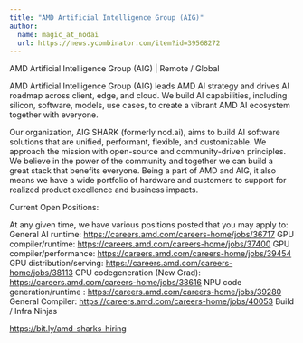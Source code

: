 ```yaml
---
title: "AMD Artificial Intelligence Group (AIG)"
author:
  name: magic_at_nodai
  url: https://news.ycombinator.com/item?id=39568272
---
```

AMD Artificial Intelligence Group (AIG) | Remote &#x2F; Global

AMD Artificial Intelligence Group (AIG) leads AMD AI strategy and drives AI roadmap across client, edge, and cloud. We build AI capabilities, including silicon, software, models, use cases, to create a vibrant AMD AI ecosystem together with everyone.

Our organization, AIG SHARK (formerly nod.ai), aims to build AI software solutions that are unified, performant, flexible, and customizable. We approach the mission with open-source and community-driven principles. We believe in the power of the community and together we can build a great stack that benefits everyone. Being a part of AMD and AIG, it also means we have a wide portfolio of hardware and customers to support for realized product excellence and business impacts.

Current Open Positions:

At any given time, we have various positions posted that you may apply to:
General AI runtime: <a href="https:&#x2F;&#x2F;careers.amd.com&#x2F;careers-home&#x2F;jobs&#x2F;36717" rel="nofollow">https:&#x2F;&#x2F;careers.amd.com&#x2F;careers-home&#x2F;jobs&#x2F;36717</a> 
GPU compiler&#x2F;runtime: <a href="https:&#x2F;&#x2F;careers.amd.com&#x2F;careers-home&#x2F;jobs&#x2F;37400" rel="nofollow">https:&#x2F;&#x2F;careers.amd.com&#x2F;careers-home&#x2F;jobs&#x2F;37400</a>
GPU compiler&#x2F;performance: <a href="https:&#x2F;&#x2F;careers.amd.com&#x2F;careers-home&#x2F;jobs&#x2F;39454" rel="nofollow">https:&#x2F;&#x2F;careers.amd.com&#x2F;careers-home&#x2F;jobs&#x2F;39454</a> 
GPU distribution&#x2F;serving: <a href="https:&#x2F;&#x2F;careers.amd.com&#x2F;careers-home&#x2F;jobs&#x2F;38113" rel="nofollow">https:&#x2F;&#x2F;careers.amd.com&#x2F;careers-home&#x2F;jobs&#x2F;38113</a>
CPU codegeneration (New Grad): <a href="https:&#x2F;&#x2F;careers.amd.com&#x2F;careers-home&#x2F;jobs&#x2F;38616" rel="nofollow">https:&#x2F;&#x2F;careers.amd.com&#x2F;careers-home&#x2F;jobs&#x2F;38616</a>
NPU code generation&#x2F;runtime : <a href="https:&#x2F;&#x2F;careers.amd.com&#x2F;careers-home&#x2F;jobs&#x2F;39280" rel="nofollow">https:&#x2F;&#x2F;careers.amd.com&#x2F;careers-home&#x2F;jobs&#x2F;39280</a> 
General Compiler: <a href="https:&#x2F;&#x2F;careers.amd.com&#x2F;careers-home&#x2F;jobs&#x2F;40053" rel="nofollow">https:&#x2F;&#x2F;careers.amd.com&#x2F;careers-home&#x2F;jobs&#x2F;40053</a> 
Build &#x2F; Infra Ninjas

<a href="https:&#x2F;&#x2F;bit.ly&#x2F;amd-sharks-hiring" rel="nofollow">https:&#x2F;&#x2F;bit.ly&#x2F;amd-sharks-hiring</a>
